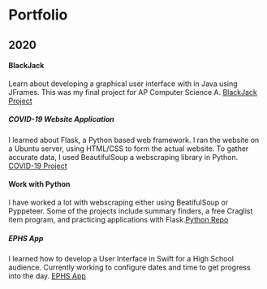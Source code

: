 # Portfolio

## 2020
#### BlackJack
Learn about developing a graphical user interface with in Java using JFrames. This was my final project for AP Computer Science A.
[BlackJack Project](https://github.com/connorholm/BlackJack)

##### COVID-19 Website Application
I learned about Flask, a Python based web framework. I ran the website on a Ubuntu server, using HTML/CSS to form the actual website. To gather accurate data, I used BeautifulSoup a webscraping library in Python.
[COVID-19 Project](https://github.com/connorholm/Covid-19-Website)

#### Work with Python
I have worked a lot with webscraping either using BeatifulSoup or Pyppeteer. Some of the projects include summary finders, a free Craglist item program, and practicing applications with Flask.[Python Repo](https://github.com/connorholm/Python)

##### EPHS App
I learned how to develop a User Interface in Swift for a High School audience. Currently working to configure dates and time to get progress into the day.
[EPHS App](https://github.com/connorholm/EPHS-App)
